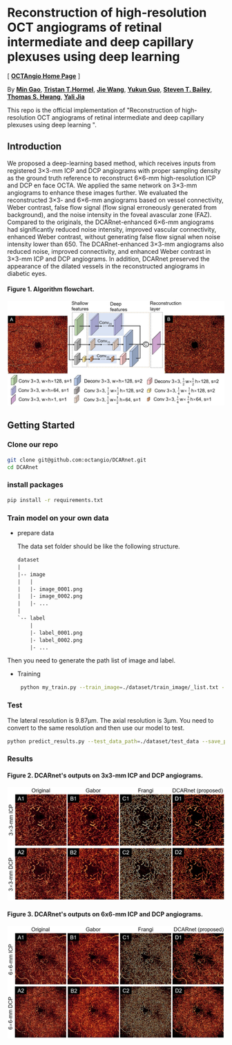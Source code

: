# Reconstruction of high-resolution OCT angiograms of retinal intermediate and deep capillary plexuses using deep learning 

[ [**OCTAngio Home Page**](https://octangio.github.io/) ] 

By [**Min Gao**](https://scholar.google.com/citations?user=T1vzVnYAAAAJ&hl=en),  [**Tristan T.Hormel**](https://scholar.google.com/citations?user=jdD1rGwAAAAJ&hl=en), [**Jie Wang**](https://scholar.google.com/citations?user=DoIwLN0AAAAJ&hl=en), [**Yukun Guo**](https://scholar.google.com/citations?user=BCrQPWUAAAAJ&hl=en&oi=sra), [**Steven T. Bailey**](https://www.researchgate.net/profile/Steven-Bailey-10), [**Thomas S. Hwang**](https://www.researchgate.net/profile/Thomas-Hwang-2), [**Yali Jia**](https://scholar.google.com/citations?user=hfBY5K8AAAAJ&hl=en&oi=sra)

This repo is the official implementation of "Reconstruction of high-resolution OCT angiograms of retinal intermediate and deep capillary plexuses using deep learning ".

## Introduction

We proposed a deep-learning based method, which receives inputs from registered 3×3-mm ICP and DCP angiograms with proper sampling density as the ground truth reference to reconstruct 6×6-mm high-resolution ICP and DCP en face OCTA. We applied the same network on 3×3-mm angiograms to enhance these images further. We evaluated the reconstructed 3×3- and 6×6-mm angiograms based on vessel connectivity, Weber contrast, false flow signal (flow signal erroneously generated from background), and the noise intensity in the foveal avascular zone (FAZ). Compared to the originals, the DCARnet-enhanced 6×6-mm angiograms had significantly reduced noise intensity, improved vascular connectivity, enhanced Weber contrast, without generating false flow signal when noise intensity lower than 650. The DCARnet-enhanced 3×3-mm angiograms also reduced noise, improved connectivity, and enhanced Weber contrast in 3×3-mm ICP and DCP angiograms. In addition, DCARnet preserved the appearance of the dilated vessels in the reconstructed angiograms in diabetic eyes.

#### Figure 1. Algorithm flowchart.

![img](./Figures/dcarnet.jpg)

## Getting Started

### Clone our repo

```bash
git clone git@github.com:octangio/DCARnet.git
cd DCARnet
```

### install packages

  ```bash
  pip install -r requirements.txt
  ```


### Train model on your own data

- prepare data
  
  The data set folder should be like the following structure.

    ```tex
    dataset
    |
    |-- image
    |   |
    |   |- image_0001.png
    |   |- image_0002.png
    |   |- ...
    |
    `-- label
        |
        |- label_0001.png
        |- label_0002.png
        |- ...
    ```
Then you need to generate the path list of image and label. 

- Training
  
  ```bash
   python my_train.py --train_image=./dataset/train_image/_list.txt --train_label=./dataset/train_label/_list.txt --valid_image=./dataset/valid_image/_list.txt --valid_label=./dataset/valid_label/_list.txt --batch_size=128
  ```
### Test

   The lateral resolution is 9.87μm. The axial resolution is 3μm. You need to convert to the same resolution and then use our model to test.
 
   ```bash
   python predict_results.py --test_data_path=./dataset/test_data --save_path=./dataset/output_results --logdir=./logs/saved_model.hdf5 --resize_width=608 --resize_height=608
   ```

### Results
  #### Figure 2. DCARnet's outputs on 3x3-mm ICP and DCP angiograms. 
  ![img](./Figures/output_3mm.jpg)
  
  
  #### Figure 3. DCARnet's outputs on 6x6-mm ICP and DCP angiograms. 
  ![img](./Figures/output_6mm.jpg)
    
